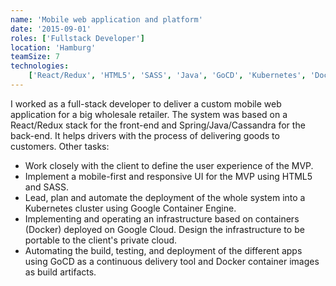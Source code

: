 ```yaml
---
name: 'Mobile web application and platform'
date: '2015-09-01'
roles: ['Fullstack Developer']
location: 'Hamburg'
teamSize: 7
technologies:
    ['React/Redux', 'HTML5', 'SASS', 'Java', 'GoCD', 'Kubernetes', 'Docker', 'Google Cloud']
---
```


I worked as a full-stack developer to deliver a custom mobile web application for a big wholesale retailer. The system was based on a React/Redux stack for the front-end and Spring/Java/Cassandra for the back-end. It helps drivers with the process of delivering goods to customers. Other tasks:

-   Work closely with the client to define the user experience of the MVP.
-   Implement a mobile-first and responsive UI for the MVP using HTML5 and SASS.
-   Lead, plan and automate the deployment of the whole system into a Kubernetes cluster using Google Container Engine.
-   Implementing and operating an infrastructure based on containers (Docker) deployed on Google Cloud. Design the infrastructure to be portable to the client's private cloud.
-   Automating the build, testing, and deployment of the different apps using GoCD as a continuous delivery tool and Docker container images as build artifacts.
